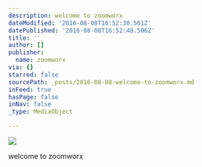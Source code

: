 ```yaml
---
description: welcome to zoomworx
dateModified: '2016-08-08T16:52:30.561Z'
datePublished: '2016-08-08T16:52:48.506Z'
title: ''
author: []
publisher:
  name: zoomworx
via: {}
starred: false
sourcePath: _posts/2016-08-08-welcome-to-zoomworx.md
inFeed: true
hasPage: false
inNav: false
_type: MediaObject

---
```

![](https://the-grid-user-content.s3-us-west-2.amazonaws.com/1428644b-ae33-4c6d-acef-9a2b3e202c66.jpg)

welcome to zoomworx